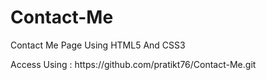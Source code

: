 # Contact-Me
<p>Contact Me Page Using HTML5 And CSS3 </p>
Access Using : https://github.com/pratikt76/Contact-Me.git
